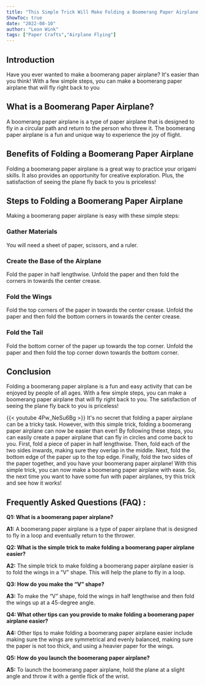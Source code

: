```yaml
---
title: "This Simple Trick Will Make Folding a Boomerang Paper Airplane Easier Than Ever!"
ShowToc: true 
date: "2022-08-10"
author: "Leon Wink" 
tags: ["Paper Crafts","Airplane Flying"]
---
```

## Introduction

Have you ever wanted to make a boomerang paper airplane? It's easier than you think! With a few simple steps, you can make a boomerang paper airplane that will fly right back to you 

## What is a Boomerang Paper Airplane? 

A boomerang paper airplane is a type of paper airplane that is designed to fly in a circular path and return to the person who threw it. The boomerang paper airplane is a fun and unique way to experience the joy of flight.

## Benefits of Folding a Boomerang Paper Airplane

Folding a boomerang paper airplane is a great way to practice your origami skills. It also provides an opportunity for creative exploration. Plus, the satisfaction of seeing the plane fly back to you is priceless! 

## Steps to Folding a Boomerang Paper Airplane

Making a boomerang paper airplane is easy with these simple steps: 

### Gather Materials 

You will need a sheet of paper, scissors, and a ruler. 

### Create the Base of the Airplane 

Fold the paper in half lengthwise. Unfold the paper and then fold the corners in towards the center crease. 

### Fold the Wings 

Fold the top corners of the paper in towards the center crease. Unfold the paper and then fold the bottom corners in towards the center crease. 

### Fold the Tail 

Fold the bottom corner of the paper up towards the top corner. Unfold the paper and then fold the top corner down towards the bottom corner. 

## Conclusion

Folding a boomerang paper airplane is a fun and easy activity that can be enjoyed by people of all ages. With a few simple steps, you can make a boomerang paper airplane that will fly right back to you. The satisfaction of seeing the plane fly back to you is priceless!

{{< youtube 4Pw_NeSu6Bg >}} 
It's no secret that folding a paper airplane can be a tricky task. However, with this simple trick, folding a boomerang paper airplane can now be easier than ever! By following these steps, you can easily create a paper airplane that can fly in circles and come back to you. First, fold a piece of paper in half lengthwise. Then, fold each of the two sides inwards, making sure they overlap in the middle. Next, fold the bottom edge of the paper up to the top edge. Finally, fold the two sides of the paper together, and you have your boomerang paper airplane! With this simple trick, you can now make a boomerang paper airplane with ease. So, the next time you want to have some fun with paper airplanes, try this trick and see how it works!

## Frequently Asked Questions (FAQ) :
**Q1: What is a boomerang paper airplane?**

**A1:** A boomerang paper airplane is a type of paper airplane that is designed to fly in a loop and eventually return to the thrower.

**Q2: What is the simple trick to make folding a boomerang paper airplane easier?**

**A2:** The simple trick to make folding a boomerang paper airplane easier is to fold the wings in a “V” shape. This will help the plane to fly in a loop.

**Q3: How do you make the “V” shape?**

**A3:** To make the “V” shape, fold the wings in half lengthwise and then fold the wings up at a 45-degree angle.

**Q4: What other tips can you provide to make folding a boomerang paper airplane easier?**

**A4:** Other tips to make folding a boomerang paper airplane easier include making sure the wings are symmetrical and evenly balanced, making sure the paper is not too thick, and using a heavier paper for the wings.

**Q5: How do you launch the boomerang paper airplane?**

**A5:** To launch the boomerang paper airplane, hold the plane at a slight angle and throw it with a gentle flick of the wrist.



